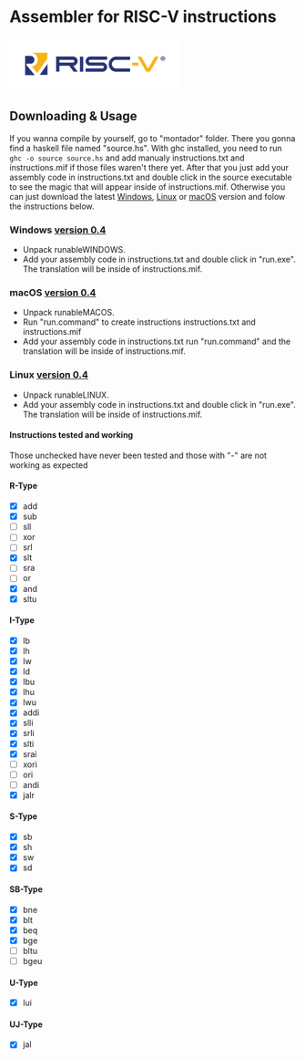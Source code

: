 
# Assembler for RISC-V instructions
![[RISC-V](https://http://riscv.org/)](outros/image8.png)

## Downloading & Usage
If you wanna compile by yourself, go to "montador" folder. There you gonna find a haskell file named "source.hs". With ghc installed, you need to run `ghc -o source source.hs` and add manualy instructions.txt and instructions.mif if those files waren't there yet. After that you just add your assembly code in instructions.txt and double click in the source executable to see the magic that will appear inside of instructions.mif. Otherwise you can just download the latest [Windows](https://github.com/gustavoisidio/montadorRISCV/releases/download/0.3/runableWINDOWS.zip), [Linux](https://github.com/gustavoisidio/montadorRISCV/releases/download/0.4/runableLINUX.zip) or [macOS]( https://github.com/gustavoisidio/montadorRISCV/releases/download/0.3/runableMACOS.zip ) version and folow the instructions below.

### Windows [version 0.4]( https://github.com/gustavoisidio/montadorRISCV/releases/download/0.4/runableWINDOWS.zip )
* Unpack runableWINDOWS.
* Add your assembly code in instructions.txt and double click in "run.exe". The translation will be inside of instructions.mif.

### macOS [version 0.4]( https://github.com/gustavoisidio/montadorRISCV/releases/download/0.4/runableMACOS.zip ) 
* Unpack runableMACOS.
* Run "run.command" to create instructions instructions.txt and instructions.mif
* Add your assembly code in instructions.txt run "run.command" and the translation will be inside of instructions.mif.

### Linux [version 0.4]( https://github.com/gustavoisidio/montadorRISCV/releases/download/0.4/runableLINUX.zip )
* Unpack runableLINUX.
* Add your assembly code in instructions.txt and double click in "run.exe". The translation will be inside of instructions.mif.

#### Instructions tested and working
Those unchecked have never been tested and those with "-" are not working as expected

#### R-Type
- [x] add
- [x] sub
- [ ] sll
- [ ] xor
- [ ] srl
- [x] slt
- [ ] sra
- [ ] or
- [x] and
- [x] sltu

#### I-Type
- [x] lb
- [x] lh
- [x] lw
- [x] ld
- [x] lbu
- [x] lhu
- [x] lwu
- [x] addi
- [x] slli
- [x] srli
- [x] slti
- [x] srai
- [ ] xori
- [ ] ori
- [ ] andi
- [x] jalr

#### S-Type
- [x] sb
- [x] sh
- [x] sw
- [x] sd

#### SB-Type
- [x] bne
- [x] blt
- [x] beq
- [x] bge
- [ ] bltu
- [ ] bgeu

#### U-Type
- [x] lui

#### UJ-Type
- [x] jal

